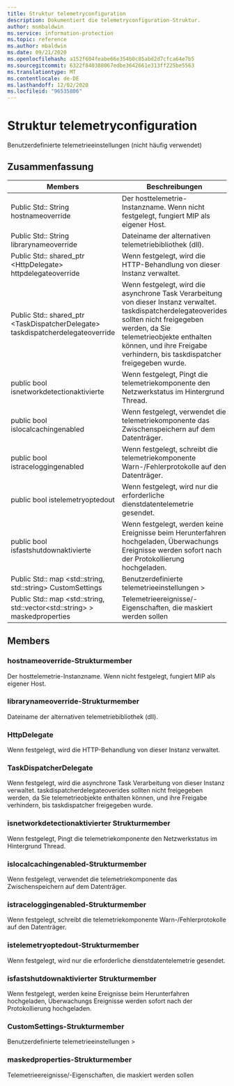 ```yaml
---
title: Struktur telemetryconfiguration
description: Dokumentiert die telemetryconfiguration-Struktur.
author: msmbaldwin
ms.service: information-protection
ms.topic: reference
ms.author: mbaldwin
ms.date: 09/21/2020
ms.openlocfilehash: a152f604feabe66e354b0c85abd2d7cfca64e7b5
ms.sourcegitcommit: 6322f840388067edbe3642661e313ff225be5563
ms.translationtype: MT
ms.contentlocale: de-DE
ms.lasthandoff: 12/02/2020
ms.locfileid: "96535806"
---
```

# <a name="struct-telemetryconfiguration"></a>Struktur telemetryconfiguration 
Benutzerdefinierte telemetrieeinstellungen (nicht häufig verwendet)
  
## <a name="summary"></a>Zusammenfassung
 Members                        | Beschreibungen                                
--------------------------------|---------------------------------------------
Public Std:: String hostnameoverride  |  Der hosttelemetrie-Instanzname. Wenn nicht festgelegt, fungiert MIP als eigener Host.
Public Std:: String librarynameoverride  |  Dateiname der alternativen telemetriebibliothek (dll).
Public Std:: shared_ptr \<HttpDelegate\> httpdelegateoverride  |  Wenn festgelegt, wird die HTTP-Behandlung von dieser Instanz verwaltet.
Public Std:: shared_ptr \<TaskDispatcherDelegate\> taskdispatcherdelegateoverride  |  Wenn festgelegt, wird die asynchrone Task Verarbeitung von dieser Instanz verwaltet. taskdispatcherdelegateoverides sollten nicht freigegeben werden, da Sie telemetrieobjekte enthalten können, und ihre Freigabe verhindern, bis taskdispatcher freigegeben wurde.
public bool isnetworkdetectionaktivierte  |  Wenn festgelegt, Pingt die telemetriekomponente den Netzwerkstatus im Hintergrund Thread.
public bool islocalcachingenabled  |  Wenn festgelegt, verwendet die telemetriekomponente das Zwischenspeichern auf dem Datenträger.
public bool istraceloggingenabled  |  Wenn festgelegt, schreibt die telemetriekomponente Warn-/Fehlerprotokolle auf den Datenträger.
public bool istelemetryoptedout  |  Wenn festgelegt, wird nur die erforderliche dienstdatentelemetrie gesendet.
public bool isfastshutdownaktivierte  |  Wenn festgelegt, werden keine Ereignisse beim Herunterfahren hochgeladen, Überwachungs Ereignisse werden sofort nach der Protokollierung hochgeladen.
Public Std:: map \<std::string, std::string\> CustomSettings  |  Benutzerdefinierte telemetrieeinstellungen >
Public Std:: map \<std::string, std::vector\<std::string\> \> maskedproperties  |  Telemetrieereignisse/-Eigenschaften, die maskiert werden sollen
  
## <a name="members"></a>Members
  
### <a name="hostnameoverride-struct-member"></a>hostnameoverride-Strukturmember
Der hosttelemetrie-Instanzname. Wenn nicht festgelegt, fungiert MIP als eigener Host.
  
### <a name="librarynameoverride-struct-member"></a>librarynameoverride-Strukturmember
Dateiname der alternativen telemetriebibliothek (dll).
  
### <a name="httpdelegate"></a>HttpDelegate
Wenn festgelegt, wird die HTTP-Behandlung von dieser Instanz verwaltet.
  
### <a name="taskdispatcherdelegate"></a>TaskDispatcherDelegate
Wenn festgelegt, wird die asynchrone Task Verarbeitung von dieser Instanz verwaltet. taskdispatcherdelegateoverides sollten nicht freigegeben werden, da Sie telemetrieobjekte enthalten können, und ihre Freigabe verhindern, bis taskdispatcher freigegeben wurde.
  
### <a name="isnetworkdetectionenabled-struct-member"></a>isnetworkdetectionaktivierter Strukturmember
Wenn festgelegt, Pingt die telemetriekomponente den Netzwerkstatus im Hintergrund Thread.
  
### <a name="islocalcachingenabled-struct-member"></a>islocalcachingenabled-Strukturmember
Wenn festgelegt, verwendet die telemetriekomponente das Zwischenspeichern auf dem Datenträger.
  
### <a name="istraceloggingenabled-struct-member"></a>istraceloggingenabled-Strukturmember
Wenn festgelegt, schreibt die telemetriekomponente Warn-/Fehlerprotokolle auf den Datenträger.
  
### <a name="istelemetryoptedout-struct-member"></a>istelemetryoptedout-Strukturmember
Wenn festgelegt, wird nur die erforderliche dienstdatentelemetrie gesendet.
  
### <a name="isfastshutdownenabled-struct-member"></a>isfastshutdownaktivierter Strukturmember
Wenn festgelegt, werden keine Ereignisse beim Herunterfahren hochgeladen, Überwachungs Ereignisse werden sofort nach der Protokollierung hochgeladen.
  
### <a name="customsettings-struct-member"></a>CustomSettings-Strukturmember
Benutzerdefinierte telemetrieeinstellungen >
  
### <a name="maskedproperties-struct-member"></a>maskedproperties-Strukturmember
Telemetrieereignisse/-Eigenschaften, die maskiert werden sollen